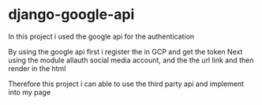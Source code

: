 # django-google-api

In this project i used the google api for the authentication

By using the google api first i register the  in GCP and get the token
Next using the module allauth social media account, and the the url link and then render in the html

Therefore this project i can able to use the third party api and implement into my page
